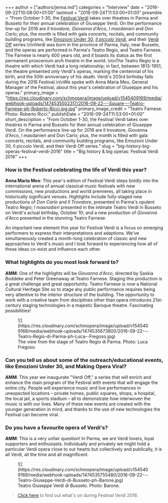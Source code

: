 +++
author = ["authors/jenna.md"]
categories = "Interview"
date = "2016-09-22T10:08:00+01:00"
lastmod = "2016-09-24T11:53:00+01:00"
preamble = "From October 1-30, the [Festival Verdi](http://teatroregioparma.it/Default.en-Us.aspx) takes over theatres in Parma and Busseto for their annual celebration of Giuseppe Verdi. On the performance line-up for 2016 are *Il trovatore*, *Giovanna d'Arco*, *I masdanieri* and *Don Carlo*; plus, the month is filled with gala concerts, recitals, and  community building programs, like [Emozioni Under 30](http://teatroregioparma.it/Pagine/Default.aspx?idPagina=315), [*Il piccolo Verdi*](http://teatroregioparma.it/Pagine/default.aspx?IdPagina=312), and their [Verdi Off](http://teatroregioparma.it/Pagine/Default.en-Us.aspx?idPagina=684) series.\n\nVerdi was born in the province of Parma, Italy, near Busseto, and the operas are performed in Parma's Teatro Regio, and Teatro Farnese. The Farnese is nearly 400 years old, and it boasts its status as the first permanent proscenium arch theatre in the world. \n\nThe Teatro Regio is a theatre with which Verdi had a long relationship; in fact, between 1813-1951, the theatre presented *only* Verdi's operas, marking the centennial of his birth, and the 50th anniversary of his death. Verdi's 203rd birthday falls during the 2016 Festival.\n\nWe spoke with Anna Maria Meo, General Manager of the Festival, about this year's celebration of Giuseppe and his operas."
primary_image = "https://res.cloudinary.com/schmopera/image/upload/v1545409169/media/webhook-uploads/1474535502317/2016-09-22---Square---Teatro-Farnese-ph-Roberto-Ricci.jpg.jpg"
primary_image_credit = "Teatro Farnese. Photo: Roberto Ricci."
publishDate = "2016-09-24T11:53:00+01:00"
short_description = "From October 1-30, the Festival Verdi takes over theatres in Parma and Busseto for their annual celebration of Giuseppe Verdi. On the performance line-up for 2016 are Il trovatore, Giovanna d&#039;Arco, I masdanieri and Don Carlo; plus, the month is filled with gala concerts, recitals, and community building programs, like Emozioni Under 30, Il piccolo Verdi, and their Verdi Off series."
slug = "big-history-big-operas-festival-verdi-2016"
title = "Big history &amp; big operas: Festival Verdi 2016"
+++

### How is the Festival celebrating the life of Verdi this year?

**Anna Maria Meo**: This year's edition of Festival Verdi steps boldly into the international arena of annual classical music festivals with new commissions, new productions and world premieres, all taking place in historically significant venues. Highlights include fully-staged new productions of *Don Carlo* and *Il Trovatore*, presented in Parma's opulent Teatro Regio; *I masnadieri* presented in the intimate Teatro Verdi in Busseto on Verdi's actual birthday, October 10; and a new production of *Giovanna d'Arco* presented in the stunning Teatro Farnese.

An important new element this year for Festival Verdi is a focus on emerging performers to express their interpretations and adaptions. We've simultaneously created a month-long celebration of classic and new approaches to Verdi's music and I look forward to experiencing how all of these ideas co-exist and influence each other.   

### What highlights do you most look forward to?

**AMM**: One of the highlights will be *Giovanna d'Arco*, directed by Saskia Boddeke and Peter Greenaway at Teatro Farnese. Staging this production is a great challenge and great opportunity. Teatro Farnese is now a National Cultural Heritage Site so to stage any public performance requires being very attentive to the interior structure of the building. The opportunity to work with a creative team from disciplines other than opera introduces 21st-century staging technologies in a majestic Baroque theatre. Fascinating possibilities!

<figure data-type="image">
![](https://res.cloudinary.com/schmopera/image/upload/v1545409169/media/webhook-uploads/1474535673800/2016-09-22---Teatro-Regio-di-Parma-ph-Luca--Fregoso.jpg)<figcaption>The view from the stage of Teatro Regio di Parma. Photo: Luca Fregoso.</figcaption>
</figure>

### Can you tell us about some of the outreach/educational events, like Emozioni Under 30, and Making Opera Viral?

**AMM**: This year we inaugurate "Verdi Off," a series that will enrich and enhance the main program of the Festival with events that will engage the entire city. People will experience music and live performances in unexpected locations – private homes, public squares, shops, a hospital, the local jail, a sports stadium – all to demonstrate how interwoven the music is with our lives. Many of these new events are created with the younger generation in mind, and thanks to the use of new technologies the Festival can become viral. 

### Do you have a favourite opera of Verdi's?

**AMM**: This is a very unfair question!  In Parma, we are Verdi lovers, loyal supporters and enthusiasts. Individually and privately we might hold a particular Verdi opera close to our hearts but collectively and publically, it is all Verdi, all the time and all magnificent.

<figure data-type="image">
![](https://res.cloudinary.com/schmopera/image/upload/v1545409169/media/webhook-uploads/1474535755480/2016-09-22---Teatro-Giuseppe-Verdi-di-Busseto-ph-Barone.jpg)
<figcaption>Teatro Giuseppe Verdi di Busseto. Photo: Barone.</figcaption>
</figure>

>[Click here](http://teatroregioparma.it/Pagine/Default.aspx?idPagina=326) to find out what's on during Festival Verdi 2016.
